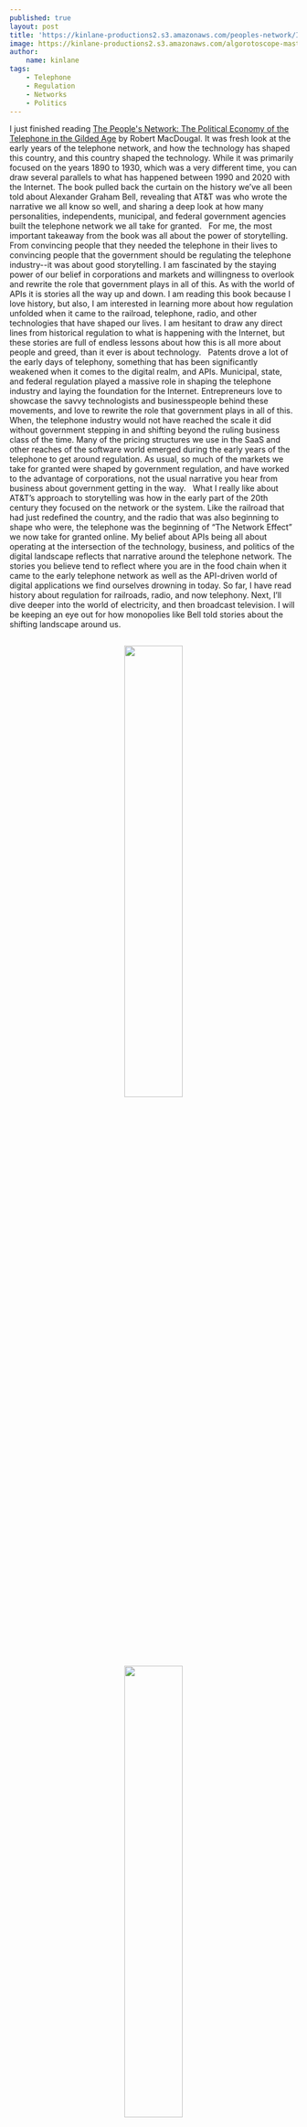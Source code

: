 ```yaml
---
published: true
layout: post
title: 'https://kinlane-productions2.s3.amazonaws.com/peoples-network/IMG_4484.jpeg'
image: https://kinlane-productions2.s3.amazonaws.com/algorotoscope-master/amusement-park-amusement-park-2-copper-circuit.jpg
author:
    name: kinlane
tags:
    - Telephone
    - Regulation
    - Networks
    - Politics
---
```

I just finished reading [The People's Network: The Political Economy of the Telephone in the Gilded Age](https://www.amazon.com/Peoples-Network-Political-Telephone-American/dp/0812245695) by Robert MacDougal. It was fresh look at the early years of the telephone network, and how the technology has shaped this country, and this country shaped the technology. While it was primarily focused on the years 1890 to 1930, which was a very different time, you can draw several parallels to what has happened between 1990 and 2020 with the Internet. The book pulled back the curtain on the history we’ve all been told about Alexander Graham Bell, revealing that AT&T was who wrote the narrative we all know so well, and sharing a deep look at how many personalities, independents, municipal, and federal government agencies built the telephone network we all take for granted.
 
For me, the most important takeaway from the book was all about the power of storytelling. From convincing people that they needed the telephone in their lives to convincing people that the government should be regulating the telephone industry--it was about good storytelling. I am fascinated by the staying power of our belief in corporations and markets and willingness to overlook and rewrite the role that government plays in all of this. As with the world of APIs it is stories all the way up and down. I am reading this book because I love history, but also, I am interested in learning more about how regulation unfolded when it came to the railroad, telephone, radio, and other technologies that have shaped our lives. I am hesitant to draw any direct lines from historical regulation to what is happening with the Internet, but these stories are full of endless lessons about how this is all more about people and greed, than it ever is about technology.
 
Patents drove a lot of the early days of telephony, something that has been significantly weakened when it comes to the digital realm, and APIs. Municipal, state, and federal regulation played a massive role in shaping the telephone industry and laying the foundation for the Internet. Entrepreneurs love to showcase the savvy technologists and businesspeople behind these movements, and love to rewrite the role that government plays in all of this. When, the telephone industry would not have reached the scale it did without government stepping in and shifting beyond the ruling business class of the time. Many of the pricing structures we use in the SaaS and other reaches of the software world emerged during the early years of the telephone to get around regulation. As usual, so much of the markets we take for granted were shaped by government regulation, and have worked to the advantage of corporations, not the usual narrative you hear from business about government getting in the way. 
 
What I really like about AT&T’s approach to storytelling was how in the early part of the 20th century they focused on the network or the system. Like the railroad that had just redefined the country, and the radio that was also beginning to shape who were, the telephone was the beginning of “The Network Effect” we now take for granted online. My belief about APIs being all about operating at the intersection of the technology, business, and politics of the digital landscape reflects that narrative around the telephone network. The stories you believe tend to reflect where you are in the food chain when it came to the early telephone network as well as the API-driven world of digital applications we find ourselves drowning in today. So far, I have read history about regulation for railroads, radio, and now telephony. Next, I’ll dive deeper into the world of electricity, and then broadcast television. I will be keeping an eye out for how monopolies like Bell told stories about the shifting landscape around us.

<center>
<img src="https://kinlane-productions2.s3.amazonaws.com/peoples-network/IMG_4480.jpeg" width="45%" style="padding: 15px;">
<img src="https://kinlane-productions2.s3.amazonaws.com/peoples-network/IMG_4483.jpeg" width="45%" style="padding: 15px;">
<img src="https://kinlane-productions2.s3.amazonaws.com/peoples-network/IMG_4482.jpeg" width="45%" style="padding: 15px;">
<img src="https://kinlane-productions2.s3.amazonaws.com/peoples-network/IMG_4481.jpeg" width="45%" style="padding: 15px;">
</center>